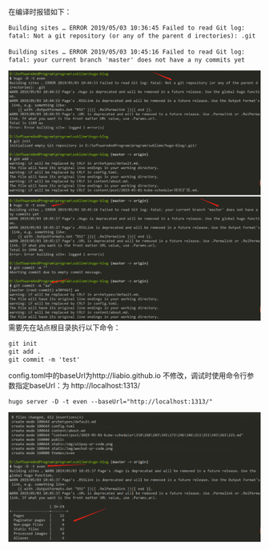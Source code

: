 
在编译时报错如下：
```
Building sites … ERROR 2019/05/03 10:36:45 Failed to read Git log: fatal: Not a git repository (or any of the parent d irectories): .git

Building sites … ERROR 2019/05/03 10:45:16 Failed to read Git log: fatal: your current branch 'master' does not have a ny commits yet
```
![](/img/bugo-error-git1.png)
![](/img/bugo-error-git2.png)
需要先在站点根目录执行以下命令：
```
git init
git add .
git commit -m 'test'
```

config.toml中的baseUrl为http://liabio.github.io 不修改，调试时使用命令行参数指定baseUrl：为 http://localhost:1313/
```
hugo server -D -t even --baseUrl="http://localhost:1313/"
```
![](/img/bugo-error-git3.png)


